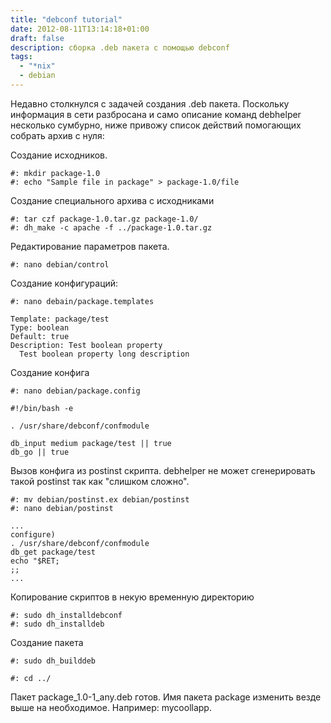```yaml
---
title: "debconf tutorial"
date: 2012-08-11T13:14:18+01:00
draft: false
description: сборка .deb пакета с помощью debconf
tags:
  - "*nix"
  - debian
---
```

Недавно столкнулся с задачей создания .deb пакета. Поскольку информация в сети разбросана и само описание команд debhelper несколько сумбурно, ниже привожу список действий помогающих собрать архив с нуля:

Создание исходников.
 
	#: mkdir package-1.0
	#: echo "Sample file in package" > package-1.0/file
	
Создание специального архива с исходниками

	#: tar czf package-1.0.tar.gz package-1.0/
	#: dh_make -c apache -f ../package-1.0.tar.gz

Редактирование параметров пакета. 

	#: nano debian/control
	
Создание конфигураций:

	#: nano debain/package.templates
	
	Template: package/test
	Type: boolean
	Default: true
	Description: Test boolean property
	  Test boolean property long description
	  
Создание конфига

	#: nano debian/package.config

	#!/bin/bash -e

	. /usr/share/debconf/confmodule

	db_input medium package/test || true
	db_go || true
	
Вызов конфига из postinst скрипта. debhelper не может сгенерировать такой postinst так как "слишком сложно".

	#: mv debian/postinst.ex debian/postinst
	#: nano debian/postinst

	...
	configure)
	. /usr/share/debconf/confmodule
	db_get package/test
	echo "$RET;
	;;
	...
	
Копирование скриптов в некую временную директорию

	#: sudo dh_installdebconf
	#: sudo dh_installdeb
	
Создание пакета

	#: sudo dh_builddeb

	#: cd ../
	
Пакет package_1.0-1_any.deb готов.
Имя пакета package изменить везде выше на необходимое. Например: mycoollapp.
		  